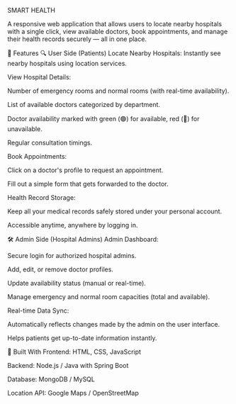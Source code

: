SMART HEALTH 

A responsive web application that allows users to locate nearby hospitals with a single click, view available doctors, book appointments, and manage their health records securely — all in one place.

🚀 Features
🔍 User Side (Patients)
Locate Nearby Hospitals: Instantly see nearby hospitals using location services.

View Hospital Details:

Number of emergency rooms and normal rooms (with real-time availability).

List of available doctors categorized by department.

Doctor availability marked with green (🟢) for available, red (🔴) for unavailable.

Regular consultation timings.

Book Appointments:

Click on a doctor's profile to request an appointment.

Fill out a simple form that gets forwarded to the doctor.

Health Record Storage:

Keep all your medical records safely stored under your personal account.

Accessible anytime, anywhere by logging in.

🛠️ Admin Side (Hospital Admins)
Admin Dashboard:

Secure login for authorized hospital admins.

Add, edit, or remove doctor profiles.

Update availability status (manual or real-time).

Manage emergency and normal room capacities (total and available).

Real-time Data Sync:

Automatically reflects changes made by the admin on the user interface.

Helps patients get up-to-date information instantly.


🧱 Built With
Frontend: HTML, CSS, JavaScript 

Backend: Node.js / 	Java with Spring Boot

Database: MongoDB / MySQL 

Location API: Google Maps / OpenStreetMap
